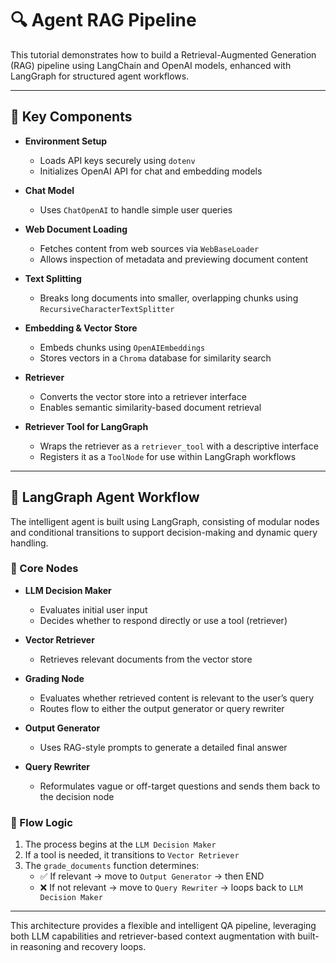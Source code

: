 # 🔍 Agent RAG Pipeline 

This tutorial demonstrates how to build a Retrieval-Augmented Generation (RAG) pipeline using LangChain and OpenAI models, enhanced with LangGraph for structured agent workflows.

---

## 🧱 Key Components

- **Environment Setup**
  - Loads API keys securely using `dotenv`
  - Initializes OpenAI API for chat and embedding models

- **Chat Model**
  - Uses `ChatOpenAI` to handle simple user queries

- **Web Document Loading**
  - Fetches content from web sources via `WebBaseLoader`
  - Allows inspection of metadata and previewing document content

- **Text Splitting**
  - Breaks long documents into smaller, overlapping chunks using `RecursiveCharacterTextSplitter`

- **Embedding & Vector Store**
  - Embeds chunks using `OpenAIEmbeddings`
  - Stores vectors in a `Chroma` database for similarity search

- **Retriever**
  - Converts the vector store into a retriever interface
  - Enables semantic similarity-based document retrieval

- **Retriever Tool for LangGraph**
  - Wraps the retriever as a `retriever_tool` with a descriptive interface
  - Registers it as a `ToolNode` for use within LangGraph workflows

---

## 🔧 LangGraph Agent Workflow

The intelligent agent is built using LangGraph, consisting of modular nodes and conditional transitions to support decision-making and dynamic query handling.

### 🧩 Core Nodes

- **LLM Decision Maker**
  - Evaluates initial user input
  - Decides whether to respond directly or use a tool (retriever)

- **Vector Retriever**
  - Retrieves relevant documents from the vector store

- **Grading Node**
  - Evaluates whether retrieved content is relevant to the user’s query
  - Routes flow to either the output generator or query rewriter

- **Output Generator**
  - Uses RAG-style prompts to generate a detailed final answer

- **Query Rewriter**
  - Reformulates vague or off-target questions and sends them back to the decision node

### 🔄 Flow Logic

1. The process begins at the `LLM Decision Maker`
2. If a tool is needed, it transitions to `Vector Retriever`
3. The `grade_documents` function determines:
   - ✅ If relevant → move to `Output Generator` → then END
   - ❌ If not relevant → move to `Query Rewriter` → loops back to `LLM Decision Maker`

---

This architecture provides a flexible and intelligent QA pipeline, leveraging both LLM capabilities and retriever-based context augmentation with built-in reasoning and recovery loops.
